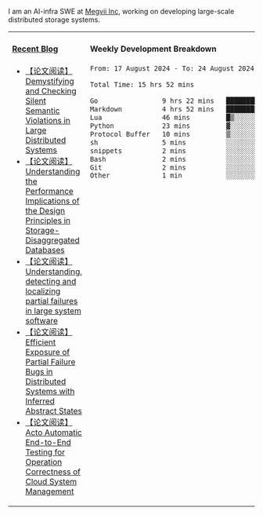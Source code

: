 I am an AI-infra SWE at [Megvii Inc](https://en.megvii.com/), working on developing large-scale distributed storage systems.

<table width="960px">
<tr>
<td valign="top" width="50%">

#### <a href="https://www.kongjun18.me" target="_blank">Recent Blog</a>

<!-- BLOG-POST-LIST:START -->
- [【论文阅读】Demystifying and Checking Silent Semantic Violations in Large Distributed Systems](https://kongjun18.github.io/posts/demystifying-and-checking-silent-semantic-violations-in-large-distributed-systems/)
- [【论文阅读】Understanding the Performance Implications of the Design Principles in Storage-Disaggregated Databases](https://kongjun18.github.io/posts/understanding-the-performance-implications-of-the-design-principles-in-storage-disaggregated-databases/)
- [【论文阅读】Understanding, detecting and localizing partial failures in large system software](https://kongjun18.github.io/posts/understanding-detecting-and-localizing-partial-failures-in-large-system-software/)
- [【论文阅读】Efficient Exposure of Partial Failure Bugs in Distributed Systems with Inferred Abstract States](https://kongjun18.github.io/posts/efficient-exposure-of-partial-failure-bugs-in-distributed-systems-with-inferred-abstract-states/)
- [【论文阅读】Acto Automatic End-to-End Testing for Operation Correctness of Cloud System Management](https://kongjun18.github.io/posts/acto-automatic-end-to-end-testing-for-operation-correctness-of-cloud-system-management/)
<!-- BLOG-POST-LIST:END -->

</td>
<td valign="top" width="50%">

#### Weekly Development Breakdown

<!--START_SECTION:waka-->

```txt
From: 17 August 2024 - To: 24 August 2024

Total Time: 15 hrs 52 mins

Go                9 hrs 22 mins   ██████████████▓░░░░░░░░░░   59.07 %
Markdown          4 hrs 52 mins   ███████▓░░░░░░░░░░░░░░░░░   30.68 %
Lua               46 mins         █▒░░░░░░░░░░░░░░░░░░░░░░░   04.90 %
Python            23 mins         ▓░░░░░░░░░░░░░░░░░░░░░░░░   02.41 %
Protocol Buffer   10 mins         ▒░░░░░░░░░░░░░░░░░░░░░░░░   01.07 %
sh                5 mins          ░░░░░░░░░░░░░░░░░░░░░░░░░   00.62 %
snippets          2 mins          ░░░░░░░░░░░░░░░░░░░░░░░░░   00.29 %
Bash              2 mins          ░░░░░░░░░░░░░░░░░░░░░░░░░   00.27 %
Git               2 mins          ░░░░░░░░░░░░░░░░░░░░░░░░░   00.26 %
Other             1 min           ░░░░░░░░░░░░░░░░░░░░░░░░░   00.19 %
```

<!--END_SECTION:waka-->
</td>
</tr>

</table>
